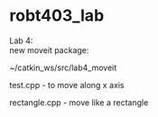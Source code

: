 # robt403_lab
Lab 4:   
new moveit package:

~/catkin_ws/src/lab4_moveit 


test.cpp - to move along x axis

rectangle.cpp - move like a rectangle
